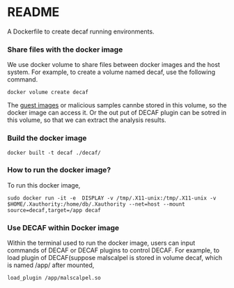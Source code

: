 # README #

A Dockerfile to create decaf running environments.



### Share files with the docker image ###

We use docker volume to share files between docker images and the host system. For example, to create a volume named decaf, use the following command.

`docker volume create decaf`

The [guest images](https://github.com/sycurelab/DECAFImages "DECAFImages") or malicious samples cannbe stored in this volume, so the docker image can access it. Or the out put of DECAF plugin can be sotred in this volume, so that we can extract the analysis results.


### Build the docker image ###

`docker built -t decaf ./decaf/`

### How to run the docker image? ###


To run this docker image, 


`sudo docker run -it -e  DISPLAY -v /tmp/.X11-unix:/tmp/.X11-unix -v $HOME/.Xauthority:/home/db/.Xauthority --net=host --mount source=decaf,target=/app decaf`


### Use DECAF within Docker image ###

Within the terminal used to run the docker image, users can input commands of DECAF or DECAF plugins to control DECAF. For example, to load plugin of DECAF(suppose malscalpel is stored in volume decaf, which is named /app/ after mounted, 

`load_plugin /app/malscalpel.so`


